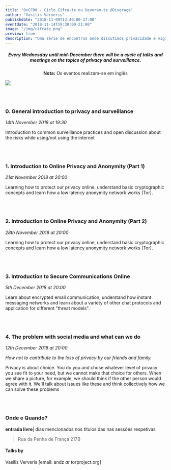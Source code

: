 ```yaml
---
title: "0xCFD0 - Ciclo Cifra-te ou Devoram-te @Disgraça"
author: "Vasilis Ververis"
publishdate: "2018-11-09T13:40:00-17:00"
eventdate: "2018-11-14T19:30:00-21:00"
image: "/img/cifrate.png"
preview: true
description: "Uma série de encontros onde discutimos privacidade e vigilância. Num formato aberto, onde todos são convidados a apresentar as suas opiniões e a contribuir. Os eventos serão realizados em inglês."
---
```


##### <center>**Every Wednesday until mid-December there will be a cycle of talks and meetings on the topics of privacy and surveillance.**

</center>

**<center> Nota:** Os eventos realizam-se em inglês </center>

![](/img/cifrate.png)

<br></br>
### 0. General introduction to privacy and surveillance
*14th November 2018 at 19:30*

Introduction to common surveillance practices and open discussion about the risks while using/not using the internet

<br></br>
### 1.  Introduction to Online Privacy and Anonymity    (Part 1)
*21st November 2018 at 20:00*

Learning how to protect our privacy online, understand basic cryptographic concepts and learn how a low latency anonymity network works (Tor).

<br></br>
### 2. Introduction to Online Privacy and Anonymity    (Part 2)
*28th November 2018 at 20:00*

Learning how to protect our privacy online, understand basic cryptographic concepts and learn how a low latency anonymity network works (Tor).

<br></br>
### 3. Introduction to Secure Communications Online
*5th December 2018 at 20:00*

Learn about encrypted email communication, understand how instant messaging networks and learn about a variety of other chat protocols and application for different "threat models".               

<br></br>
### 4. The problem with social media and what can we do
*12th December 2018 at 20:00*

*How not to contribute to the loss of privacy by our friends and family.*

Privacy is about choice. You do you and chose whatever level of privacy you see fit to your need, but we cannot make that choice for others. When we share a picture, for example, we should think if the other person would agree with it. We'll talk about issues like these and think collectively how we can solve these problems

<br></br>


### Onde e Quando?

**entrada livre**| dias mencionados nos títulos das nas sessões respetivas

> Rua da Penha de França 217B



#### Talks by

Vasilis Ververis [email: andz _at_ torproject.org]
